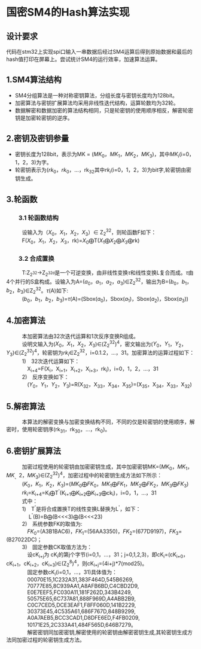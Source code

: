 # 国密SM4的Hash算法实现

## 设计要求

代码在stm32上实现spi口输入一串数据后经过SM4运算后得到原始数据和最后的hash值打印在屏幕上。尝试统计SM4的运行效率，加速算法运算。

## 1.SM4算法结构  

* SM4分组算法是一种对称密钥算法，分组长度与密钥长度均为128bit。
* 加密算法与密钥扩展算法均采用非线性迭代结构，运算轮数均为32轮。
* 数据解密和数据加密的算法结构相同，只是轮密钥的使用顺序相反，解密轮密钥是加密轮密钥的逆序。

## 2.密钥及密钥参量

* 密钥长度为128bit，表示为MK = ($MK_0$，$MK_1$，$MK_2$，$MK_3$)，其中$MK_i$(i=0，1，2，3)为字。
* 轮密钥表示为($rk_0$，$rk_0$，...，rk<sub>32</sub>其中$rk_i$(i=0，1，2，3)为bit字,轮密钥由密钥生成。
  
## 3.轮函数

### &emsp;&emsp;3.1 轮函数结构

&emsp;&emsp;&emsp;设输入为（$X_0$，$X_1$，$X_2$，$X_3$）∈
Z<sub>2</sub><sup>32</sup>，则轮函数F如下：  
&emsp;&emsp;&emsp;F($X_0$，$X_1$，$X_2$，$X_3$，rk)=$X_0$$\bigoplus$T($X_1$$\bigoplus$$X_2$$\bigoplus$$X_3$$\bigoplus$rk)

### &emsp;&emsp;3.2 合成置换

&emsp;&emsp;&emsp;T:Z<sub>2<sup>32</sub>$\rightarrow$Z<sub>2<sup>32d</sub>是一个可逆变换，由非线性变换$\tau$和线性变换L复合而成。$\tau$由4个并行的S盒构成。设输入为A=($a_0$，$a_1$，$a_2$，$a_3$)∈Z<sub>2</sub><sup>32</sup>，输出为B=($b_0$，$b_1$，$b_2$，$b_3$)∈Z<sub>2</sub><sup>32</sup>。$\tau$(A)如下:  
&emsp;&emsp;&emsp;($b_0$，$b_1$，$b_2$，$b_3$)=$\tau$(A)=(Sbox($a_0$)，Sbox($a_1$)，Sbox($a_2$)，Sbox($a_3$))

## 4.加密算法

&emsp;&emsp;&emsp;本加密算法由32次迭代运算和1次反序变换R组成。  
&emsp;&emsp;&emsp;设明文输入为($X_0$，$X_1$，$X_2$，$X_3$)∈(Z<sub>2</sub><sup>32</sup>)<sup>4</sup>，密文输出为($Y_0$，$Y_1$，$Y_2$，$Y_3$)∈(Z<sub>2</sub><sup>32</sup>)<sup>4</sup>，轮密钥为$rk_i$∈Z<sub>2</sub><sup>32</sup>，i=0.1.2，...，31。加密算法的运算过程如下：  
&emsp;&emsp;&emsp;1)&emsp;32次迭代运算如下：  
&emsp;&emsp;&emsp;&emsp;X<sub>i+4</sub>=F(X<sub>i</sub>，X<sub>i+1</sub>，X<sub>i+2</sub>，X<sub>i+3</sub>，rk<sub>i</sub>)，i=0，1，2，...，31  
&emsp;&emsp;&emsp;2)&emsp;反序变换如下：  
&emsp;&emsp;&emsp;&emsp;($Y_0$，$Y_1$，$Y_2$，$Y_3$)=R(X<sub>32</sub>，X<sub>33</sub>，X<sub>34</sub>，X<sub>35</sub>)=(X<sub>35</sub>，X<sub>34</sub>，X<sub>33</sub>，X<sub>32</sub>)

## 5.解密算法  

&emsp;&emsp;&emsp;本算法的解密变换与加密变换结构不同，不同的仅是轮密钥的使用顺序，解密时，使用轮密钥序(rk<sub>31</sub>，rk<sub>30</sub>，...，rk<sub>0</sub>)。  

## 6.密钥扩展算法  

&emsp;&emsp;&emsp;加密过程使用的轮密钥由加密密钥生成，其中加密密钥MK=($MK_0$，$MK_1$，$MK_、2$，$MK_3$)∈(Z<sub>2</sub><sup>32</sup>)<sup>4</sup>，加密过程中的轮密钥生成方法如下所示：  
&emsp;&emsp;&emsp;($K_0$，$K_1$，$K_2$，$K_3$)=($MK_0$$\bigoplus$$FK_0$，$MK_1$$\bigoplus$$FK_1$，$MK_2$$\bigoplus$$FK_2$，$MK_3$$\bigoplus$$FK_3$)  
&emsp;&emsp;&emsp;$rk_i$=K<sub>i+4</sub>=K<sub>i</sub>$\bigoplus$T<sup>'</sup>(K<sub>i+1</sub>$\bigoplus$K<sub>i+2</sub>$\bigoplus$K<sub>i+3</sub>$\bigoplus$ck<sub>i</sub>)，i=0，1，...，31  
&emsp;&emsp;&emsp;式中：  
&emsp;&emsp;&emsp;1)&emsp;T<sup>'</sup>是将合成置换T的线性变换L替换为L<sup>'</sup>，如下：  
&emsp;&emsp;&emsp;&emsp; L<sup>'</sup>(B)=B$\bigoplus$(B<<<3)$\bigoplus$(B<<<23)  
&emsp;&emsp;&emsp;2)&emsp;系统参数FK的取值为:  
&emsp;&emsp;&emsp;&emsp;$FK_0$=(A3B1BAC6)，$FK_1$=(56AA3350)，$FK_2$=(677D9197)，$FK_3$=(B27022DC)；  
&emsp;&emsp;&emsp;3)&emsp;固定参数CK取值方法为：  
&emsp;&emsp;&emsp;&emsp;设cK<sub>i+j</sub>为
cK<sub>i</sub>的第j个字节(i=0,1，...，31；j=0,1,2,3)，即cK<sub>i</sub>=(cK<sub>i+0</sub>，cK<sub>i+1</sub>，cK<sub>i+2</sub>，cK<sub>i+3</sub>)∈(Z<sub>2</sub><sup>8</sup>)<sup>4</sup>，则cK<sub>i+j</sub>=(4i+j)*7(mod25)。  
&emsp;&emsp;&emsp;&emsp;固定参数cK<sub>i</sub>(i=0,1，...，31)具体值为：  
&emsp;&emsp;&emsp;&emsp;00070E15,1C232A31,383F464D,545B6269,  
&emsp;&emsp;&emsp;&emsp;70777E85,8C939AA1,A8AFB6BD,C4CBD2D9,  
&emsp;&emsp;&emsp;&emsp;E0E7EEF5,FC030A11,181F262D,343B4249,  
&emsp;&emsp;&emsp;&emsp;50575E65,6C737A81,888F969D,A4ABB2B9,  
&emsp;&emsp;&emsp;&emsp;C0C7CED5,DCE3EAF1,F8FF060D,141B2229,  
&emsp;&emsp;&emsp;&emsp;30373E45,4C535A61,686F767D,848B9299,  
&emsp;&emsp;&emsp;&emsp;A0A7AEB5,BCC3CAD1,D8DFE6ED,F4FB0209,  
&emsp;&emsp;&emsp;&emsp;10171E25,2C333A41,484F565D,646B7279。  
&emsp;&emsp;&emsp;&emsp;解密密钥同加密密钥,解密使用的轮密钥由解密密钥生成,其轮密钥生成方法同加密过程的轮密钥生成方法。
